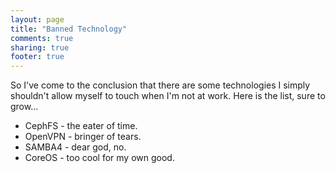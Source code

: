 ```yaml
---
layout: page
title: "Banned Technology"
comments: true
sharing: true
footer: true
---
```

So I've come to the conclusion that there are some technologies I simply shouldn't allow myself to touch when I'm not at work. Here is the list, sure to grow...

* CephFS - the eater of time.
* OpenVPN - bringer of tears.
* SAMBA4 - dear god, no.
* CoreOS - too cool for my own good.
